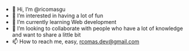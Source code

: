 - 👋 Hi, I’m @ricomasgu
- 👀 I’m interested in having a lot of fun
- 🌱 I’m currently learning Web development
- 💞️ I’m looking to collaborate with people who have a lot of knowledge and want to share a little bit
- 📫 How to reach me, easy, rcomas.dev@gmail.com

<!---
ricomasgu/ricomasgu is a ✨ special ✨ repository because its `README.md` (this file) appears on your GitHub profile.
You can click the Preview link to take a look at your changes.
--->
